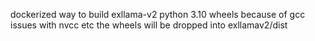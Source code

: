 dockerized way to build exllama-v2 python 3.10 wheels because of gcc issues with nvcc etc
the wheels will be dropped into exllamav2/dist
